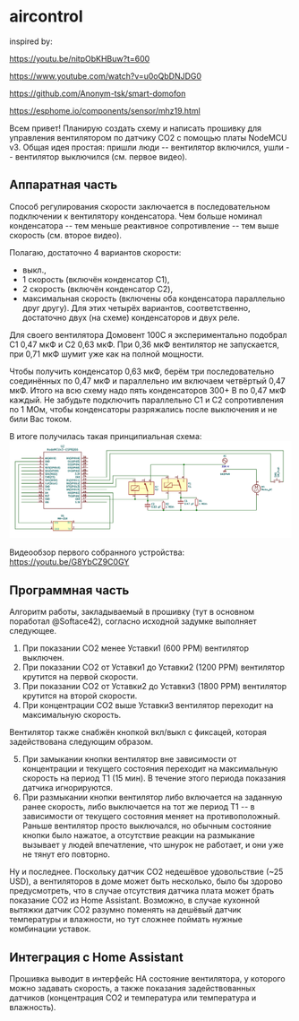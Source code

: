 # aircontrol
inspired by:

https://youtu.be/nitpObKHBuw?t=600

https://www.youtube.com/watch?v=u0oQbDNJDG0

https://github.com/Anonym-tsk/smart-domofon

https://esphome.io/components/sensor/mhz19.html

Всем привет! 
Планирую создать схему и написать прошивку для управления вентилятором по датчику CO2 с помощью платы NodeMCU v3. Общая идея простая: пришли люди -- вентилятор включился, ушли -- вентилятор выключился (см. первое видео). 

## Аппаратная часть
Способ регулирования скорости заключается в последовательном подключении к вентилятору конденсатора. Чем больше номинал конденсатора -- тем меньше реактивное сопротивление -- тем выше скорость (см. второе видео). 

Полагаю, достаточно 4 вариантов скорости: 
- выкл., 
- 1 скорость (включён конденсатор C1), 
- 2 скорость (включён конденсатор C2), 
- максимальная скорость (включены оба конденсатора параллельно друг другу). Для этих четырёх вариантов, соответственно, достаточно двух (на схеме) конденсаторов и двух реле. 

Для своего вентилятора Домовент 100С я экспериментально подобрал C1 0,47 мкФ и C2 0,63 мкФ. При 0,36 мкФ вентилятор не запускается, при 0,71 мкФ шумит уже как на полной мощности. 

Чтобы получить конденсатор 0,63 мкФ, берём три последовательно соединённых по 0,47 мкФ и параллельно им включаем четвёртый 0,47 мкФ. Итого на всю схему надо пять конденсаторов 300+ В по 0,47 мкФ каждый. Не забудьте подключить параллельно C1 и C2 сопротивления по 1 МОм, чтобы конденсаторы разряжались после выключения и не били Вас током. 

В итоге получилась такая принципиальная схема:
![Schema](https://github.com/f1egmatik/aircontrol/raw/master/eeschema.png)

Видеообзор первого собранного устройства: https://youtu.be/G8YbCZ9C0GY 

## Программная часть
Алгоритм работы, закладываемый в прошивку (тут в основном поработал @Softace42), согласно исходной задумке выполняет следующее. 

1. При показании CO2 менее Уставки1 (600 PPM) вентилятор выключен. 
2. При показании CO2 от Уставки1 до Уставки2 (1200 PPM) вентилятор крутится на первой скорости. 
3. При показании CO2 от Уставки2 до Уставки3 (1800 PPM) вентилятор крутится на второй скорости. 
4. При концентрации CO2 выше Уставки3 вентилятор переходит на максимальную скорость. 

Вентилятор также снабжён кнопкой вкл/выкл с фиксацей, которая задействована следующим образом. 

5. При замыкании кнопки вентилятор вне зависимости от концентрации и текущего состояния переходит на максимальную скорость на период T1 (15 мин). В течение этого периода показания датчика игнорируются. 
6. При размыкании кнопки вентилятор либо включается на заданную ранее скорость, либо выключается на тот же период T1 -- в зависимости от текущего состояния меняет на противоположный. Раньше вентилятор просто выключался, но обычным состояние кнопки было нажатое, а отсутствие реакции на размыкание вызывает у людей впечатление, что шнурок не работает, и они уже не тянут его повторно. 

Ну и последнее. Поскольку датчик CO2 недешёвое удовольствие (~25 USD), а вентиляторов в доме может быть несколько, было бы здорово предусмотреть, что в случае отсутствия датчика плата может брать показание CO2 из Home Assistant. Возможно, в случае кухонной вытяжки датчик CO2 разумно поменять на дешёвый датчик температуры и влажности, но тут сложнее поймать нужные комбинации уставок. 

## Интеграция с Home Assistant 
Прошивка выводит в интерфейс HA состояние вентилятора, у которого можно задавать скорость, а также показания задействованных датчиков (концентрация СO2 и температура или температура и влажность). 

